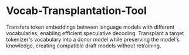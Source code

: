 # Vocab-Transplantation-Tool
Transfers token embeddings between language models with different vocabularies, enabling efficient speculative decoding. Transplant a target tokenizer's vocabulary into a donor model while preserving the model's knowledge, creating compatible draft models without retraining.
